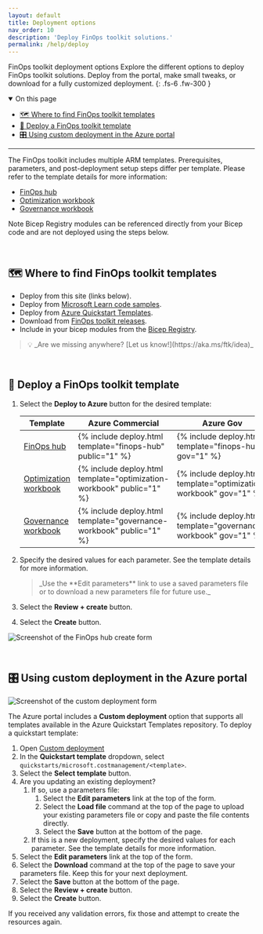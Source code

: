 ```yaml
---
layout: default
title: Deployment options
nav_order: 10
description: 'Deploy FinOps toolkit solutions.'
permalink: /help/deploy
---
```


<span class="fs-9 d-block mb-4">FinOps toolkit deployment options</span>
Explore the different options to deploy FinOps toolkit solutions. Deploy from the portal, make small tweaks, or download for a fully customized deployment.
{: .fs-6 .fw-300 }

<details open markdown="1">
   <summary class="fs-2 text-uppercase">On this page</summary>

- [🗺️ Where to find FinOps toolkit templates](#️-where-to-find-finops-toolkit-templates)
- [🚀 Deploy a FinOps toolkit template](#-deploy-a-finops-toolkit-template)
- [🎛️ Using custom deployment in the Azure portal](#️-using-custom-deployment-in-the-azure-portal)

</details>

---

The FinOps toolkit includes multiple ARM templates. Prerequisites, parameters, and post-deployment setup steps differ per template. Please refer to the template details for more information:

- [FinOps hub](../_reporting/hubs/template.md)
- [Optimization workbook](../_optimize/workbooks/optimization/README.md)
- [Governance workbook](../_optimize/workbooks/governance/README.md)

Note Bicep Registry modules can be referenced directly from your Bicep code and are not deployed using the steps below.

<br>

## 🗺️ Where to find FinOps toolkit templates

- Deploy from this site (links below).
- Deploy from [Microsoft Learn code samples](https://learn.microsoft.com/samples/browse/?terms=finops).
- Deploy from [Azure Quickstart Templates](https://github.com/Azure/azure-quickstart-templates/tree/master/quickstarts/microsoft.costmanagement).
- Download from [FinOps toolkit releases](https://github.com/microsoft/finops-toolkit/releases).
- Include in your bicep modules from the [Bicep Registry](https://azure.github.io/bicep-registry-modules/#cost).

<blockquote class="highlight" markdown="1">
  💡 _Are we missing anywhere? [Let us know!](https://aka.ms/ftk/idea)_
</blockquote>

<br>

## 🚀 Deploy a FinOps toolkit template

1. Select the **Deploy to Azure** button for the desired template:

   | Template                                                               | Azure Commercial                                                      | Azure Gov                                                          | Azure China                                                          |
   | ---------------------------------------------------------------------- | --------------------------------------------------------------------- | ------------------------------------------------------------------ | -------------------------------------------------------------------- |
   | [FinOps hub](../_reporting/hubs/README.md)                             | {% include deploy.html template="finops-hub" public="1" %}            | {% include deploy.html template="finops-hub" gov="1" %}            | {% include deploy.html template="finops-hub" china="1" %}            |
   | [Optimization workbook](../_optimize/workbooks/optimization/README.md) | {% include deploy.html template="optimization-workbook" public="1" %} | {% include deploy.html template="optimization-workbook" gov="1" %} | {% include deploy.html template="optimization-workbook" china="1" %} |
   | [Governance workbook](../_optimize/workbooks/governance/README.md)     | {% include deploy.html template="governance-workbook" public="1" %}   | {% include deploy.html template="governance-workbook" gov="1" %}   | {% include deploy.html template="governance-workbook" china="1" %}   |

2. Specify the desired values for each parameter. See the template details for more information.
   <blockquote class="tip" markdown="1">
     _Use the **Edit parameters** link to use a saved parameters file or to download a new parameters file for future use._
   </blockquote>
3. Select the **Review + create** button.
4. Select the **Create** button.

![Screenshot of the FinOps hub create form](https://github.com/microsoft/finops-toolkit/assets/399533/80257886-41d3-402d-8756-c3eaced7a19b)

<br>

## 🎛️ Using custom deployment in the Azure portal

![Screenshot of the custom deployment form](https://github.com/microsoft/finops-toolkit/assets/399533/cab162d6-cbb1-43e4-87ff-2e659285a428)

The Azure portal includes a **Custom deployment** option that supports all templates available in the Azure Quickstart Templates repository. To deploy a quickstart template:

1. Open [Custom deployment](https://portal.azure.com/#create/Microsoft.Template)
2. In the **Quickstart template** dropdown, select `quickstarts/microsoft.costmanagement/<template>`.
3. Select the **Select template** button.
4. <a name="edit-params"></a>Are you updating an existing deployment?
   1. If so, use a parameters file:
      1. Select the **Edit parameters** link at the top of the form.
      2. Select the **Load file** command at the top of the page to upload your existing parameters file or copy and paste the file contents directly.
      3. Select the **Save** button at the bottom of the page.
   2. If this is a new deployment, specify the desired values for each parameter. See the template details for more information.
5. Select the **Edit parameters** link at the top of the form.
6. Select the **Download** command at the top of the page to save your parameters file. Keep this for your next deployment.
7. Select the **Save** button at the bottom of the page.
8. Select the **Review + create** button.
9. Select the **Create** button.

If you received any validation errors, fix those and attempt to create the resources again.

<br>
